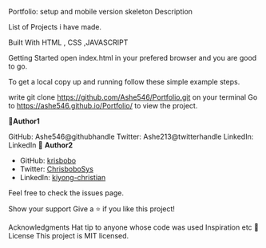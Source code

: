 Portfolio: setup and mobile version skeleton
Description

List of Projects i have made.

Built With
HTML , CSS ,JAVASCRIPT

Getting Started
open index.html in your prefered browser and you are good to go.

To get a local copy up and running follow these simple example steps.

write git clone https://github.com/Ashe546/Portfolio.git on your terminal
Go to https://ashe546.github.io/Portfolio/ to view the project.

👤**Author1**

GitHub: Ashe546@githubhandle
Twitter: Ashe213@twitterhandle
LinkedIn: LinkedIn
👤 **Author2**

- GitHub: [krisbobo](https://github.com/krisbobo)
- Twitter: [ChrisboboSys](https://twitter.com/ChrisboboSys)
- LinkedIn: [kiyong-christian](https://linkedin.com/in/kiyong-christian)

Feel free to check the issues page.

Show your support
Give a ⭐️ if you like this project!

Acknowledgments
Hat tip to anyone whose code was used
Inspiration
etc
📝 License
This project is MIT licensed.
